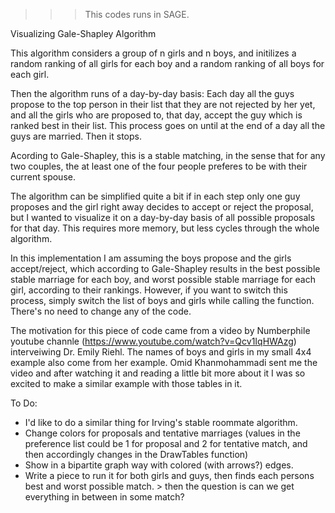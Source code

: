 >>> This codes runs in SAGE.

Visualizing Gale-Shapley Algorithm

This algorithm considers a group of n girls and n boys, and initilizes a random ranking of all girls for each boy and a random ranking of all boys for each girl. 

Then the algorithm runs of a day-by-day basis:
Each day all the guys propose to the top person in their list that they are not rejected by her yet, and all the girls who are proposed to, that day, accept the guy which is ranked best in their list. This process goes on until at the end of a day all the guys are married. Then it stops.

Acording to Gale-Shapley, this is a stable matching, in the sense that for any two couples, the at least one of the four people preferes to be with their current spouse.

The algorithm can be simplified quite a bit if in each step only one guy proposes and the girl right away decides to accept or reject the proposal, but I wanted to visualize it on a day-by-day basis of all possible proposals for that day. This requires more memory, but less cycles through the whole algorithm.

In this implementation I am assuming the boys propose and the girls accept/reject, which according to Gale-Shapley results in the best possible stable marriage for each boy, and worst possible stable marriage for each girl, according to their rankings. However, if you want to switch this process, simply switch the list of boys and girls while calling the function. There's no need to change any of the code.

The motivation for this piece of code came from a video by Numberphile youtube channle (https://www.youtube.com/watch?v=Qcv1IqHWAzg) interveiwing Dr. Emily Riehl. The names of boys and girls in my small 4x4 example also come from her example. Omid Khanmohammadi sent me the video and after watching it and reading a little bit more about it I was so excited to make a similar example with those tables in it.

To Do:
- I'd like to do a similar thing for Irving's stable roommate algorithm.
- Change colors for proposals and tentative marriages (values in the preference list could be 1 for proposal and 2 for tentative match, and then accordingly changes in the DrawTables function)
- Show in a bipartite graph way with colored (with arrows?) edges.
- Write a piece to run it for both girls and guys, then finds each persons best and worst possible match. > then the question is can we get everything in between in some match?
